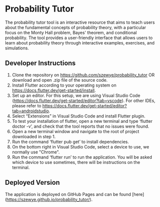# Probability Tutor

The probability tutor tool is an interactive resource that aims to teach users about the fundamental concepts of probability theory, with a particular focus on the Monty Hall problem, Bayes' theorem, and conditional probability. The tool provides a user-friendly interface that allows users to learn about probability theory through interactive examples, exercises, and simulations.


## Developer Instructions
1. Clone the repository on https://github.com/szewye/probability_tutor OR download and open .zip file of the source code.
2. Install Flutter according to your operating system on https://docs.flutter.dev/get-started/install.
3. Set up an editor. For this setup, we are using Visual Studio Code (https://docs.flutter.dev/get-started/editor?tab=vscode). For other IDEs, please refer to https://docs.flutter.dev/get-started/editor?tab=androidstudio.
4. Select “Extensions” in Visual Studio Code and install Flutter plugin.
5. To test your installation of flutter, open a new terminal and type ‘flutter doctor -v’, and check that the tool reports that no issues were found.
6. Open a new terminal window and navigate to the root of project downloaded in step 1.
7. Run the command ‘flutter pub get’ to install dependencies.
8. On the bottom right in Visual Studio Code, select a device to use, we normally use "Chrome".
9. Run the command ‘flutter run’ to run the application. You will be asked which device to use sometimes, there will be instructions on the terminal.

## Deployed Version
The application is deployed on GitHub Pages and can be found [here] (https://szewye.github.io/probability_tutor/).
